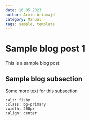 ```yaml
---
date: 16.05.2023
author: Armin Ariamajd
category: Manual
tags: sample, template
---
```



# Sample blog post 1

This is a sample blog post.


## Sample blog subsection

Some more text for this subsection

```{image} /_static/logo/logo_dark.svg
:alt: fishy
:class: bg-primary
:width: 200px
:align: center
```